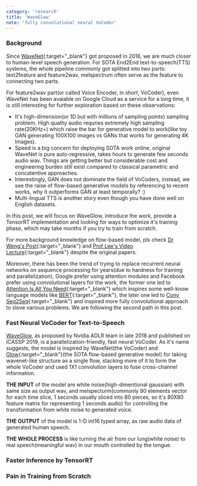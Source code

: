 ```yaml
---
category: 'research'
title: 'WaveGlow'
note: 'fully convolutional neural VoCoder'
---
```

### Background

Since [WaveNet](https://deepmind.com/blog/article/wavenet-generative-model-raw-audio){:target="_blank"} got proposed in 2016, we are much closer to human-level speech generation. For SOTA End2End text-to-speech(TTS) systems, the whole pipeline commonly got splitted into two parts: text2feature and feature2wav, melspectrum often serve as the feature to connecting two parts.

For feature2wav part(or called Voice Encoder, in short, VoCoder), even WaveNet has been avaiable on Google Cloud as a service for a long time, it is still interesting for further exploration based on these observations:

+ It's high-dimension(or 1D but with millions of sampling points) sampling problem. High quality audio requries extremely high sampling rate(20KHz+) which raise the bar for generative model to work(like toy GAN generating 100X100 images vs GANs that works for generating 4K Images).
+ Speed is a big concern for deploying SOTA work online, original WaveNet is pure auto-regressive, takes hours to generate few seconds audio wav. Things are getting better but considerable cost and engineering burden still exist compared to classical parametric and concatentive approaches.
+ Interestingly, GAN does not dominate the field of VoCoders, instead, we see the raise of flow-based generative models by referencing to recent works, why it outperforms GAN at least temporally? :)
+ Multi-lingual TTS is another story even though you have done well on English datasets.

In this post, we will focus on WaveGlow, introduce the work, provide a TensorRT implementation and looking for ways to optimize it's training phase, which may take months if you try to train from scratch.

For more background knowledge on flow-based model, pls check [Dr Weng's Post](https://lilianweng.github.io/lil-log/2018/10/13/flow-based-deep-generative-models.html){:target="_blank"} and [Prof Lee's Video Lecture](https://www.youtube.com/watch?v=uXY18nzdSsM){:target="_blank"} despite the original papers.

Moreover, there has been the trend of trying to replace recurrent neural networks on sequence processing for years(due to hardness for training and parallelization), Google prefer using attention modules and Facebook prefer using convolutional layers for the work, the former one led to [Attention Is All You Need](https://papers.nips.cc/paper/7181-attention-is-all-you-need.pdf){:target="_blank"} which inspires some well-know language models like [BERT](https://arxiv.org/abs/1810.04805){:target="_blank"}, the later one led to [Conv Seq2Seq](https://arxiv.org/abs/1705.03122){:target="_blank"} and inspired more fully convolutional approach to slove various problems. We are following the second path in this post.

### Fast Neural VoCoder for Text-to-Speech

[WaveGlow](https://github.com/NVIDIA/waveglow), as proposed by Nvidia ADLR team in late 2018 and published on ICASSP 2019, is a parallelization-friendly, fast neural VoCoder. As it's name suggests, the model is inspired by WaveNet(the VoCoder) and [Glow](https://github.com/openai/glow){:target="_blank"}(the SOTA flow-based generative model) for taking wavenet-like structure as a single flow, stacking more of it to form the whole VoCoder and used 1X1 convolution layers to fuse cross-channel information.

__THE INPUT__ of the model are white noise(high-dimentional gaussian) with same size as output wav, and melspecturm(commonly 80 elements vector for each time slice, 1 seconds usually sliced into 80 pieces, so it's 80X80 feature matrix for representing 1 seconds audio) for controlling the transformation from white noise to generated voice.

__THE OUTPUT__ of the model is 1-D int16 typed array, as raw audio data of generated human speech.

__THE WHOLE PROCESS__ is like turning the air from our lung(white noise) to real speech(meaningful wav) in our mouth controlled by the tongue.


### Faster Inference by TensorRT

### Pain in Training from Scratch